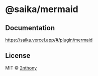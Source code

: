 # @saika/mermaid

## Documentation

https://saika.vercel.app/#/plugin/mermaid

## License

MIT © [2nthony](https://github.com/2nthony)
